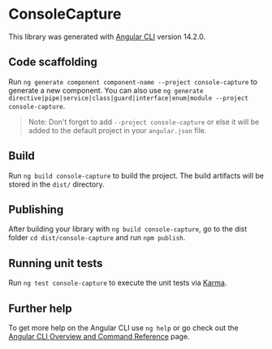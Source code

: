 # ConsoleCapture

This library was generated with [Angular CLI](https://github.com/angular/angular-cli) version 14.2.0.

## Code scaffolding

Run `ng generate component component-name --project console-capture` to generate a new component. You can also use `ng generate directive|pipe|service|class|guard|interface|enum|module --project console-capture`.
> Note: Don't forget to add `--project console-capture` or else it will be added to the default project in your `angular.json` file. 

## Build

Run `ng build console-capture` to build the project. The build artifacts will be stored in the `dist/` directory.

## Publishing

After building your library with `ng build console-capture`, go to the dist folder `cd dist/console-capture` and run `npm publish`.

## Running unit tests

Run `ng test console-capture` to execute the unit tests via [Karma](https://karma-runner.github.io).

## Further help

To get more help on the Angular CLI use `ng help` or go check out the [Angular CLI Overview and Command Reference](https://angular.io/cli) page.
